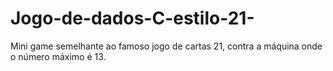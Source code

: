 # Jogo-de-dados-C-estilo-21-
Mini game semelhante ao famoso jogo de cartas 21, contra a máquina onde o número máximo é 13.
